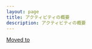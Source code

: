 ```yaml
---
layout: page
title: アクティビティの概要
description: アクティビティの概要
---
```

[Moved to](https://docs.openiap.io/docs/activities/Basic-Activities.jp.html)
